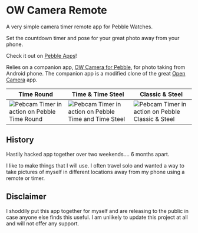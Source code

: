 # OW Camera Remote

A very simple camera timer remote app for Pebble Watches.

Set the countdown timer and pose for your great photo away from your phone.

Check it out on [Pebble Apps](https://apps.getpebble.com/applications/57542b7f70c28c587d000004)!

Relies on a companion app, [OW Camera for Pebble](https://play.google.com/store/apps/details?id=com.github.jamsinclair.owcamera), for photo taking from Android phone. The companion app is a modified clone of the great [Open Camera](http://opencamera.sourceforge.net) app.

| Time Round  | Time & Time Steel | Classic & Steel |
| --- | --- | --- |
| ![Pebcam Timer in action on Pebble Time Round](https://raw.githubusercontent.com/jamsinclair/ow-camera-remote/master/submission-files/chalk.gif) |  ![Pebcam Timer in action on Pebble Time and Time Steel](https://raw.githubusercontent.com/jamsinclair/ow-camera-remote/master/submission-files/basalt.gif) |  ![Pebcam Timer in action on Pebble Classic & Steel](https://raw.githubusercontent.com/jamsinclair/ow-camera-remote/master/submission-files/aplite.gif) |

## History

Hastily hacked app together over two weekends.... 6 months apart.

I like to make things that I will use. I often travel solo and wanted a way to take pictures of myself in different locations away from my phone using a remote or timer.

## Disclaimer

I shoddily put this app together for myself and are releasing to the public in case anyone else finds this useful. I am unlikely to update this project at all and will not offer any support.

